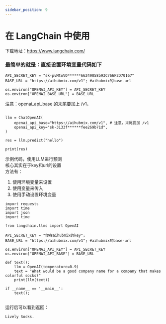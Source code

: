 ```yaml
---
sidebar_position: 9
---
```


# 在 LangChain 中使用
下载地址：https://www.langchain.com/  
### 最简单的就是：直接设置环境变量代码如下

```
API_SECRET_KEY = "sk-pvMtoVO******66249058b93C766F2D70167"
BASE_URL = "https://aihubmix.com/v1"; #aihubmix的base-url

os.environ["OPENAI_API_KEY"] = API_SECRET_KEY
os.environ["OPENAI_BASE_URL"] = BASE_URL
```
注意：openai_api_base 的末尾要加上 /v1，  
```from langchain.chat_models import ChatOpenAI

llm = ChatOpenAI(
    openai_api_base="https://aihubmix.com/v1", # 注意，末尾要加 /v1
    openai_api_key="sk-3133f******fee269b71d",
)

res = llm.predict("hello")

print(res)
```
示例代码，使用LLM进行预测  
核心其实在于key和url的设置  
方法有：  
1. 使用环境变量来设置  
2. 使用变量来传入  
3. 使用手动设置环境变量     

```import os
import requests
import time
import json
import time

from langchain.llms import OpenAI

API_SECRET_KEY = "你在aihubmix的key";
BASE_URL = "https://aihubmix.com/v1"; #aihubmix的base-url

os.environ["OPENAI_API_KEY"] = API_SECRET_KEY
os.environ["OPENAI_API_BASE"] = BASE_URL

def text():
    llm = OpenAI(temperature=0.9)
    text = "What would be a good company name for a company that makes colorful socks?"
    print(llm(text))

if __name__ == '__main__':
    text();
    
```
运行后可以看到返回：  
```
Lively Socks.
```